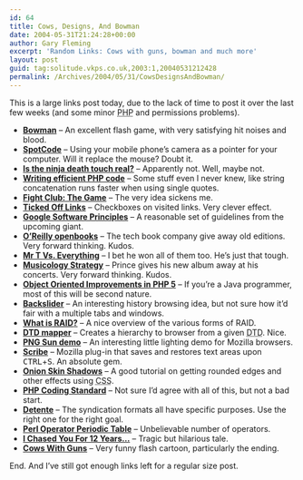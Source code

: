 ```yaml
---
id: 64
title: Cows, Designs, And Bowman
date: 2004-05-31T21:24:28+00:00
author: Gary Fleming
excerpt: 'Random Links: Cows with guns, bowman and much more'
layout: post
guid: tag:solitude.vkps.co.uk,2003:1,20040531212428
permalink: /Archives/2004/05/31/CowsDesignsAndBowman/
---
```

This is a large links post today, due to the lack of time to post it over the last few weeks (and some minor <acronym title="PHP Hypertext Processor">PHP</acronym> and permissions problems).

  * **[Bowman](http://www.xeron.org/cosas/bowman/bowmanf.html)** &#8211; An excellent flash game, with very satisfying hit noises and blood.
  * **[SpotCode](http://www.highenergymagic.com/spotcode/)** &#8211; Using your mobile phone&#8217;s camera as a pointer for your computer. Will it replace the mouse? Doubt it.
  * **[Is the ninja death touch real?](http://www.straightdope.com/columns/040521.html)** &#8211; Apparently not. Well, maybe not.
  * **[Writing efficient PHP code](http://www.devshed.com/c/a/PHP/Writing-Clean-and-Efficient-PHP-Code/)** &#8211; Some stuff even I never knew, like string concatenation runs faster when using single quotes.
  * **[Fight Club: The Game](http://xbox.ign.com/objects/621/621141.html)** &#8211; The very idea sickens me.
  * **[Ticked Off Links](http://www.collylogic.com/index.php/weblog/comments/40/)** &#8211; Checkboxes on visited links. Very clever effect.
  * **[Google Software Principles](http://www.google.com/corporate/software_principles.html)** &#8211; A reasonable set of guidelines from the upcoming giant.
  * **[O&#8217;Reilly openbooks](http://www.oreilly.com/openbook/)** &#8211; The tech book company give away old editions. Very forward thinking. Kudos.
  * **[Mr T Vs. Everything](http://www.sit.wisc.edu/~kljense3/MrTvs.html)** &#8211; I bet he won all of them too. He&#8217;s just that tough.
  * **[Musicology Strategy](http://www.hollywoodreporter.com/thr/columns/music_reporter_display.jsp?vnu_content_id=1000514645)** &#8211; Prince gives his new album away at his concerts. Very forward thinking. Kudos.
  * **[Object Oriented Improvements in PHP 5](http://www.developer.com/lang/php/article.php/3302171)** &#8211; If you&#8217;re a Java programmer, most of this will be second nature.
  * **[Backslider](http://www.noisebetweenstations.com/personal/weblogs/tinderbox/design/sketchbo/backslid.shtml)** &#8211; An interesting history browsing idea, but not sure how it&#8217;d fair with a multiple tabs and windows.
  * **[What is <acronym title="Redundant Arrays of Inexpensive Disks">RAID</acronym>?](http://www.uni-mainz.de/~neuffer/scsi/what_is_raid.html)** &#8211; A nice overview of the various forms of RAID.
  * **[DTD mapper](http://www.themaninblue.com/experiment/DTDMapper/)** &#8211; Creates a hierarchy to browser from a given <acronym title="Document Type Definition">DTD</acronym>. Nice.
  * **[PNG Sun demo](http://www.mozilla.org/start/1.0/demos/eagle-sun.html)** &#8211; An interesting little lighting demo for Mozilla browsers.
  * **[Scribe](http://prismicspiral.com/scribe/)** &#8211; Mozilla plug-in that saves and restores text areas upon <kbd>CTRL</kbd>+<kbd>S</kbd>. An absolute gem.
  * **[Onion Skin Shadows](http://www.alistapart.com/articles/onionskin/)** &#8211; A good tutorial on getting rounded edges and other effects using <acronym title="Cascading Style Sheets">CSS</acronym>.
  * **[PHP Coding Standard](http://www.alltasks.net/code/php_coding_standard.html)** &#8211; Not sure I&#8217;d agree with all of this, but not a bad start.
  * **[Detente](http://www.intertwingly.net/blog/2004/05/28/detente)** &#8211; The syndication formats all have specific purposes. Use the right one for the right goal.
  * **[Perl Operator Periodic Table](http://www.ozonehouse.com/mark/blog/code/PeriodicTable.html)** &#8211; Unbelievable number of operators.
  * **[I Chased You For 12 Years&#8230;](http://washingtondc.craigslist.org/about/best/sfo/30593810.html)** &#8211; Tragic but hilarious tale.
  * **[Cows With Guns](http://www.idefag.no/idefag/nyheter/filer/cowswithguns.swf)** &#8211; Very funny flash cartoon, particularly the ending.

End. And I&#8217;ve still got enough links left for a regular size post.